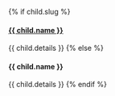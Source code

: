 {% if child.slug %}
#### [{{ child.name }}]({{site.baseurl}}/campaigns/{{page.campaign}}/organizations/{{child.slug}})

{{ child.details }}
{% else %}
#### {{ child.name }}

{{ child.details }}
{% endif %}

